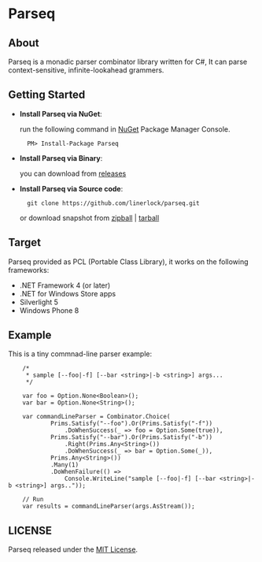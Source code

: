 Parseq
====

## About

Parseq is a monadic parser combinator library written for C#, It can parse context-sensitive, infinite-lookahead grammers.

## Getting Started

- **Install Parseq via NuGet**:

    run the following command in [NuGet](https://www.nuget.org/) Package Manager Console.

        PM> Install-Package Parseq

- **Install Parseq via Binary**:

    you can download from [releases](https://github.com/linerlock/parseq/releases)

- **Install Parseq via Source code**:

        git clone https://github.com/linerlock/parseq.git

    or download snapshot from [zipball](https://github.com/linerlock/parseq/zipball) | [tarball](https://github.com/linerlock/parseq/tarball)

## Target

Parseq provided as PCL (Portable Class Library), it works on the following frameworks:

- .NET Framework 4 (or later)
- .NET for Windows Store apps
- Silverlight 5
- Windows Phone 8

## Example

This is a tiny commnad-line parser example:

        /*
         * sample [--foo|-f] [--bar <string>|-b <string>] args...
         */

        var foo = Option.None<Boolean>();
        var bar = Option.None<String>();

        var commandLineParser = Combinator.Choice(
                Prims.Satisfy("--foo").Or(Prims.Satisfy("-f"))
                    .DoWhenSuccess(_ => foo = Option.Some(true)),
                Prims.Satisfy("--bar").Or(Prims.Satisfy("-b"))
                    .Right(Prims.Any<String>())
                    .DoWhenSuccess(_ => bar = Option.Some(_)),
                Prims.Any<String>())
                .Many(1)
                .DoWhenFailure(() =>
                    Console.WriteLine("sample [--foo|-f] [--bar <string>|-b <string>] args.."));

        // Run
        var results = commandLineParser(args.AsStream());

## LICENSE

Parseq released under the [MIT License](https://raw.githubusercontent.com/linerlock/parseq/master/LICENSE).

